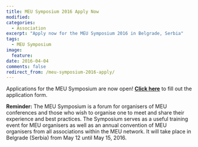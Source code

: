 ```yaml
---
title: MEU Symposium 2016 Apply Now
modified:
categories:
  - Association
excerpt: "Apply now for the MEU Symposium 2016 in Belgrade, Serbia"
tags: 
  - MEU Symposium
image:
  feature: 
date: 2016-04-04
comments: false
redirect_from: /meu-symposium-2016-apply/
---
```


Applications for the MEU Symposium are now open! 
**[Click here](http://symposium.apply.beta-europe.org)** to fill out the application form.

**Reminder:**
The MEU Symposium is a forum for organisers of MEU conferences and those who wish to organise one to meet and share their experience and best practices. The Symposium serves as a useful training event for MEU organisers as well as an annual convention of MEU organisers from all associations within the MEU network.
It will take place in Belgrade (Serbia) from May 12 until May 15, 2016.
